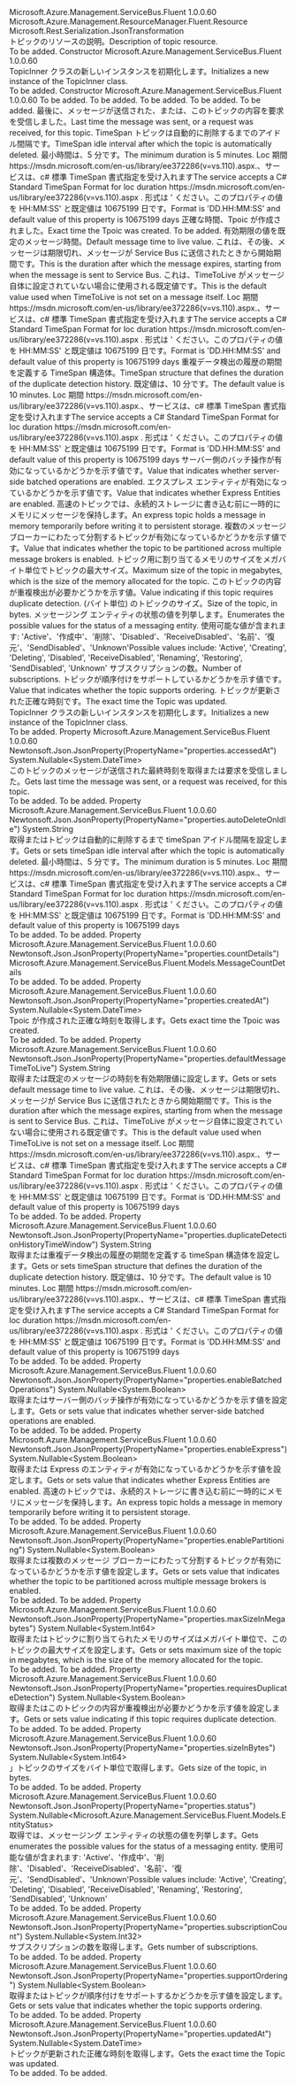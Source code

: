 <Type Name="TopicInner" FullName="Microsoft.Azure.Management.ServiceBus.Fluent.Models.TopicInner">
  <TypeSignature Language="C#" Value="public class TopicInner : Microsoft.Azure.Management.ResourceManager.Fluent.Resource" />
  <TypeSignature Language="ILAsm" Value=".class public auto ansi beforefieldinit TopicInner extends Microsoft.Azure.Management.ResourceManager.Fluent.Resource" />
  <TypeSignature Language="DocId" Value="T:Microsoft.Azure.Management.ServiceBus.Fluent.Models.TopicInner" />
  <TypeSignature Language="VB.NET" Value="Public Class TopicInner&#xA;Inherits Resource" />
  <TypeSignature Language="F#" Value="type TopicInner = class&#xA;    inherit Resource" />
  <AssemblyInfo>
    <AssemblyName>Microsoft.Azure.Management.ServiceBus.Fluent</AssemblyName>
    <AssemblyVersion>1.0.0.60</AssemblyVersion>
  </AssemblyInfo>
  <Base>
    <BaseTypeName>Microsoft.Azure.Management.ResourceManager.Fluent.Resource</BaseTypeName>
  </Base>
  <Interfaces />
  <Attributes>
    <Attribute>
      <AttributeName>Microsoft.Rest.Serialization.JsonTransformation</AttributeName>
    </Attribute>
  </Attributes>
  <Docs>
    <summary>
            <span data-ttu-id="0ebd4-101">トピックのリソースの説明。</span><span class="sxs-lookup"><span data-stu-id="0ebd4-101">Description of topic resource.</span></span>
            </summary>
    <remarks>To be added.</remarks>
  </Docs>
  <Members>
    <Member MemberName=".ctor">
      <MemberSignature Language="C#" Value="public TopicInner ();" />
      <MemberSignature Language="ILAsm" Value=".method public hidebysig specialname rtspecialname instance void .ctor() cil managed" />
      <MemberSignature Language="DocId" Value="M:Microsoft.Azure.Management.ServiceBus.Fluent.Models.TopicInner.#ctor" />
      <MemberSignature Language="VB.NET" Value="Public Sub New ()" />
      <MemberType>Constructor</MemberType>
      <AssemblyInfo>
        <AssemblyName>Microsoft.Azure.Management.ServiceBus.Fluent</AssemblyName>
        <AssemblyVersion>1.0.0.60</AssemblyVersion>
      </AssemblyInfo>
      <Parameters />
      <Docs>
        <summary>
            <span data-ttu-id="0ebd4-102">TopicInner クラスの新しいインスタンスを初期化します。</span><span class="sxs-lookup"><span data-stu-id="0ebd4-102">Initializes a new instance of the TopicInner class.</span></span>
            </summary>
        <remarks>To be added.</remarks>
      </Docs>
    </Member>
    <Member MemberName=".ctor">
      <MemberSignature Language="C#" Value="public TopicInner (string location = null, string id = null, string name = null, string type = null, System.Collections.Generic.IDictionary&lt;string,string&gt; tags = null, Nullable&lt;DateTime&gt; accessedAt = null, string autoDeleteOnIdle = null, Nullable&lt;DateTime&gt; createdAt = null, Microsoft.Azure.Management.ServiceBus.Fluent.Models.MessageCountDetails countDetails = null, string defaultMessageTimeToLive = null, string duplicateDetectionHistoryTimeWindow = null, Nullable&lt;bool&gt; enableBatchedOperations = null, Nullable&lt;bool&gt; enableExpress = null, Nullable&lt;bool&gt; enablePartitioning = null, Nullable&lt;long&gt; maxSizeInMegabytes = null, Nullable&lt;bool&gt; requiresDuplicateDetection = null, Nullable&lt;long&gt; sizeInBytes = null, Nullable&lt;Microsoft.Azure.Management.ServiceBus.Fluent.Models.EntityStatus&gt; status = null, Nullable&lt;int&gt; subscriptionCount = null, Nullable&lt;bool&gt; supportOrdering = null, Nullable&lt;DateTime&gt; updatedAt = null);" />
      <MemberSignature Language="ILAsm" Value=".method public hidebysig specialname rtspecialname instance void .ctor(string location, string id, string name, string type, class System.Collections.Generic.IDictionary`2&lt;string, string&gt; tags, valuetype System.Nullable`1&lt;valuetype System.DateTime&gt; accessedAt, string autoDeleteOnIdle, valuetype System.Nullable`1&lt;valuetype System.DateTime&gt; createdAt, class Microsoft.Azure.Management.ServiceBus.Fluent.Models.MessageCountDetails countDetails, string defaultMessageTimeToLive, string duplicateDetectionHistoryTimeWindow, valuetype System.Nullable`1&lt;bool&gt; enableBatchedOperations, valuetype System.Nullable`1&lt;bool&gt; enableExpress, valuetype System.Nullable`1&lt;bool&gt; enablePartitioning, valuetype System.Nullable`1&lt;int64&gt; maxSizeInMegabytes, valuetype System.Nullable`1&lt;bool&gt; requiresDuplicateDetection, valuetype System.Nullable`1&lt;int64&gt; sizeInBytes, valuetype System.Nullable`1&lt;valuetype Microsoft.Azure.Management.ServiceBus.Fluent.Models.EntityStatus&gt; status, valuetype System.Nullable`1&lt;int32&gt; subscriptionCount, valuetype System.Nullable`1&lt;bool&gt; supportOrdering, valuetype System.Nullable`1&lt;valuetype System.DateTime&gt; updatedAt) cil managed" />
      <MemberSignature Language="DocId" Value="M:Microsoft.Azure.Management.ServiceBus.Fluent.Models.TopicInner.#ctor(System.String,System.String,System.String,System.String,System.Collections.Generic.IDictionary{System.String,System.String},System.Nullable{System.DateTime},System.String,System.Nullable{System.DateTime},Microsoft.Azure.Management.ServiceBus.Fluent.Models.MessageCountDetails,System.String,System.String,System.Nullable{System.Boolean},System.Nullable{System.Boolean},System.Nullable{System.Boolean},System.Nullable{System.Int64},System.Nullable{System.Boolean},System.Nullable{System.Int64},System.Nullable{Microsoft.Azure.Management.ServiceBus.Fluent.Models.EntityStatus},System.Nullable{System.Int32},System.Nullable{System.Boolean},System.Nullable{System.DateTime})" />
      <MemberSignature Language="VB.NET" Value="Public Sub New (Optional location As String = null, Optional id As String = null, Optional name As String = null, Optional type As String = null, Optional tags As IDictionary(Of String, String) = null, Optional accessedAt As Nullable(Of DateTime) = null, Optional autoDeleteOnIdle As String = null, Optional createdAt As Nullable(Of DateTime) = null, Optional countDetails As MessageCountDetails = null, Optional defaultMessageTimeToLive As String = null, Optional duplicateDetectionHistoryTimeWindow As String = null, Optional enableBatchedOperations As Nullable(Of Boolean) = null, Optional enableExpress As Nullable(Of Boolean) = null, Optional enablePartitioning As Nullable(Of Boolean) = null, Optional maxSizeInMegabytes As Nullable(Of Long) = null, Optional requiresDuplicateDetection As Nullable(Of Boolean) = null, Optional sizeInBytes As Nullable(Of Long) = null, Optional status As Nullable(Of EntityStatus) = null, Optional subscriptionCount As Nullable(Of Integer) = null, Optional supportOrdering As Nullable(Of Boolean) = null, Optional updatedAt As Nullable(Of DateTime) = null)" />
      <MemberSignature Language="F#" Value="new Microsoft.Azure.Management.ServiceBus.Fluent.Models.TopicInner : string * string * string * string * System.Collections.Generic.IDictionary&lt;string, string&gt; * Nullable&lt;DateTime&gt; * string * Nullable&lt;DateTime&gt; * Microsoft.Azure.Management.ServiceBus.Fluent.Models.MessageCountDetails * string * string * Nullable&lt;bool&gt; * Nullable&lt;bool&gt; * Nullable&lt;bool&gt; * Nullable&lt;int64&gt; * Nullable&lt;bool&gt; * Nullable&lt;int64&gt; * Nullable&lt;Microsoft.Azure.Management.ServiceBus.Fluent.Models.EntityStatus&gt; * Nullable&lt;int&gt; * Nullable&lt;bool&gt; * Nullable&lt;DateTime&gt; -&gt; Microsoft.Azure.Management.ServiceBus.Fluent.Models.TopicInner" Usage="new Microsoft.Azure.Management.ServiceBus.Fluent.Models.TopicInner (location, id, name, type, tags, accessedAt, autoDeleteOnIdle, createdAt, countDetails, defaultMessageTimeToLive, duplicateDetectionHistoryTimeWindow, enableBatchedOperations, enableExpress, enablePartitioning, maxSizeInMegabytes, requiresDuplicateDetection, sizeInBytes, status, subscriptionCount, supportOrdering, updatedAt)" />
      <MemberType>Constructor</MemberType>
      <AssemblyInfo>
        <AssemblyName>Microsoft.Azure.Management.ServiceBus.Fluent</AssemblyName>
        <AssemblyVersion>1.0.0.60</AssemblyVersion>
      </AssemblyInfo>
      <Parameters>
        <Parameter Name="location" Type="System.String" />
        <Parameter Name="id" Type="System.String" />
        <Parameter Name="name" Type="System.String" />
        <Parameter Name="type" Type="System.String" />
        <Parameter Name="tags" Type="System.Collections.Generic.IDictionary&lt;System.String,System.String&gt;" />
        <Parameter Name="accessedAt" Type="System.Nullable&lt;System.DateTime&gt;" />
        <Parameter Name="autoDeleteOnIdle" Type="System.String" />
        <Parameter Name="createdAt" Type="System.Nullable&lt;System.DateTime&gt;" />
        <Parameter Name="countDetails" Type="Microsoft.Azure.Management.ServiceBus.Fluent.Models.MessageCountDetails" />
        <Parameter Name="defaultMessageTimeToLive" Type="System.String" />
        <Parameter Name="duplicateDetectionHistoryTimeWindow" Type="System.String" />
        <Parameter Name="enableBatchedOperations" Type="System.Nullable&lt;System.Boolean&gt;" />
        <Parameter Name="enableExpress" Type="System.Nullable&lt;System.Boolean&gt;" />
        <Parameter Name="enablePartitioning" Type="System.Nullable&lt;System.Boolean&gt;" />
        <Parameter Name="maxSizeInMegabytes" Type="System.Nullable&lt;System.Int64&gt;" />
        <Parameter Name="requiresDuplicateDetection" Type="System.Nullable&lt;System.Boolean&gt;" />
        <Parameter Name="sizeInBytes" Type="System.Nullable&lt;System.Int64&gt;" />
        <Parameter Name="status" Type="System.Nullable&lt;Microsoft.Azure.Management.ServiceBus.Fluent.Models.EntityStatus&gt;" />
        <Parameter Name="subscriptionCount" Type="System.Nullable&lt;System.Int32&gt;" />
        <Parameter Name="supportOrdering" Type="System.Nullable&lt;System.Boolean&gt;" />
        <Parameter Name="updatedAt" Type="System.Nullable&lt;System.DateTime&gt;" />
      </Parameters>
      <Docs>
        <param name="location">To be added.</param>
        <param name="id">To be added.</param>
        <param name="name">To be added.</param>
        <param name="type">To be added.</param>
        <param name="tags">To be added.</param>
        <param name="accessedAt"><span data-ttu-id="0ebd4-103">最後に、メッセージが送信された、または、このトピックの内容を要求を受信しました。</span><span class="sxs-lookup"><span data-stu-id="0ebd4-103">Last time the message was sent, or a request was received, for this topic.</span></span></param>
        <param name="autoDeleteOnIdle"><span data-ttu-id="0ebd4-104">TimeSpan トピックは自動的に削除するまでのアイドル間隔です。</span><span class="sxs-lookup"><span data-stu-id="0ebd4-104">TimeSpan idle interval after which the topic is automatically deleted.</span></span> <span data-ttu-id="0ebd4-105">最小時間は、5 分です。</span><span class="sxs-lookup"><span data-stu-id="0ebd4-105">The minimum duration is 5 minutes.</span></span> <span data-ttu-id="0ebd4-106">Loc 期間 https://msdn.microsoft.com/en-us/library/ee372286(v=vs.110).aspx.、サービスは、c# 標準 TimeSpan 書式指定を受け入れます</span><span class="sxs-lookup"><span data-stu-id="0ebd4-106">The service accepts a C# Standard TimeSpan Format for loc duration https://msdn.microsoft.com/en-us/library/ee372286(v=vs.110).aspx .</span></span>
            <span data-ttu-id="0ebd4-107">形式は ' ください。このプロパティの値を HH:MM:SS' と既定値は 10675199 日です。</span><span class="sxs-lookup"><span data-stu-id="0ebd4-107">Format is 'DD.HH:MM:SS' and default value of this property is 10675199 days</span></span></param>
        <param name="createdAt"><span data-ttu-id="0ebd4-108">正確な時間、Tpoic が作成されました。</span><span class="sxs-lookup"><span data-stu-id="0ebd4-108">Exact time the Tpoic was created.</span></span></param>
        <param name="countDetails">To be added.</param>
        <param name="defaultMessageTimeToLive"><span data-ttu-id="0ebd4-109">有効期限の値を既定のメッセージ時間。</span><span class="sxs-lookup"><span data-stu-id="0ebd4-109">Default message time to live value.</span></span> <span data-ttu-id="0ebd4-110">これは、その後、メッセージは期限切れ、メッセージが Service Bus に送信されたときから開始期間です。</span><span class="sxs-lookup"><span data-stu-id="0ebd4-110">This is the duration after which the message expires, starting from when the message is sent to Service Bus.</span></span> <span data-ttu-id="0ebd4-111">これは、TimeToLive がメッセージ自体に設定されていない場合に使用される既定値です。</span><span class="sxs-lookup"><span data-stu-id="0ebd4-111">This is the default value used when TimeToLive is not set on a message itself.</span></span>
            <span data-ttu-id="0ebd4-112">Loc 期間 https://msdn.microsoft.com/en-us/library/ee372286(v=vs.110).aspx.、サービスは、c# 標準 TimeSpan 書式指定を受け入れます</span><span class="sxs-lookup"><span data-stu-id="0ebd4-112">The service accepts a C# Standard TimeSpan Format for loc duration https://msdn.microsoft.com/en-us/library/ee372286(v=vs.110).aspx .</span></span>
            <span data-ttu-id="0ebd4-113">形式は ' ください。このプロパティの値を HH:MM:SS' と既定値は 10675199 日です。</span><span class="sxs-lookup"><span data-stu-id="0ebd4-113">Format is 'DD.HH:MM:SS' and default value of this property is 10675199 days</span></span></param>
        <param name="duplicateDetectionHistoryTimeWindow"><span data-ttu-id="0ebd4-114">重複データ検出の履歴の期間を定義する TimeSpan 構造体。</span><span class="sxs-lookup"><span data-stu-id="0ebd4-114">TimeSpan structure that defines the duration of the duplicate detection history.</span></span> <span data-ttu-id="0ebd4-115">既定値は、10 分です。</span><span class="sxs-lookup"><span data-stu-id="0ebd4-115">The default value is 10 minutes.</span></span> <span data-ttu-id="0ebd4-116">Loc 期間 https://msdn.microsoft.com/en-us/library/ee372286(v=vs.110).aspx.、サービスは、c# 標準 TimeSpan 書式指定を受け入れます</span><span class="sxs-lookup"><span data-stu-id="0ebd4-116">The service accepts a C# Standard TimeSpan Format for loc duration https://msdn.microsoft.com/en-us/library/ee372286(v=vs.110).aspx .</span></span>
            <span data-ttu-id="0ebd4-117">形式は ' ください。このプロパティの値を HH:MM:SS' と既定値は 10675199 日です。</span><span class="sxs-lookup"><span data-stu-id="0ebd4-117">Format is 'DD.HH:MM:SS' and default value of this property is 10675199 days</span></span></param>
        <param name="enableBatchedOperations"><span data-ttu-id="0ebd4-118">サーバー側のバッチ操作が有効になっているかどうかを示す値です。</span><span class="sxs-lookup"><span data-stu-id="0ebd4-118">Value that indicates whether server-side batched operations are enabled.</span></span></param>
        <param name="enableExpress"><span data-ttu-id="0ebd4-119">エクスプレス エンティティが有効になっているかどうかを示す値です。</span><span class="sxs-lookup"><span data-stu-id="0ebd4-119">Value that indicates whether Express Entities are enabled.</span></span> <span data-ttu-id="0ebd4-120">高速のトピックでは、永続的ストレージに書き込む前に一時的にメモリにメッセージを保持します。</span><span class="sxs-lookup"><span data-stu-id="0ebd4-120">An express topic holds a message in memory temporarily before writing it to persistent storage.</span></span></param>
        <param name="enablePartitioning"><span data-ttu-id="0ebd4-121">複数のメッセージ ブローカーにわたって分割するトピックが有効になっているかどうかを示す値です。</span><span class="sxs-lookup"><span data-stu-id="0ebd4-121">Value that indicates whether the topic to be partitioned across multiple message brokers is enabled.</span></span></param>
        <param name="maxSizeInMegabytes"><span data-ttu-id="0ebd4-122">トピック用に割り当てるメモリのサイズをメガバイト単位でトピックの最大サイズ。</span><span class="sxs-lookup"><span data-stu-id="0ebd4-122">Maximum size of the topic in megabytes, which is the size of the memory allocated for the topic.</span></span></param>
        <param name="requiresDuplicateDetection"><span data-ttu-id="0ebd4-123">このトピックの内容が重複検出が必要かどうかを示す値。</span><span class="sxs-lookup"><span data-stu-id="0ebd4-123">Value indicating if this topic requires duplicate detection.</span></span></param>
        <param name="sizeInBytes"><span data-ttu-id="0ebd4-124">(バイト単位) のトピックのサイズ。</span><span class="sxs-lookup"><span data-stu-id="0ebd4-124">Size of the topic, in bytes.</span></span></param>
        <param name="status"><span data-ttu-id="0ebd4-125">メッセージング エンティティの状態の値を列挙します。</span><span class="sxs-lookup"><span data-stu-id="0ebd4-125">Enumerates the possible values for the status of a messaging entity.</span></span> <span data-ttu-id="0ebd4-126">使用可能な値が含まれます: 'Active'、'作成中'、'削除'、'Disabled'、'ReceiveDisabled'、'名前'、'復元'、'SendDisabled'、'Unknown'</span><span class="sxs-lookup"><span data-stu-id="0ebd4-126">Possible values include: 'Active', 'Creating', 'Deleting', 'Disabled', 'ReceiveDisabled', 'Renaming', 'Restoring', 'SendDisabled', 'Unknown'</span></span></param>
        <param name="subscriptionCount"><span data-ttu-id="0ebd4-127">サブスクリプションの数。</span><span class="sxs-lookup"><span data-stu-id="0ebd4-127">Number of subscriptions.</span></span></param>
        <param name="supportOrdering"><span data-ttu-id="0ebd4-128">トピックが順序付けをサポートしているかどうかを示す値です。</span><span class="sxs-lookup"><span data-stu-id="0ebd4-128">Value that indicates whether the topic supports ordering.</span></span></param>
        <param name="updatedAt"><span data-ttu-id="0ebd4-129">トピックが更新された正確な時刻です。</span><span class="sxs-lookup"><span data-stu-id="0ebd4-129">The exact time the Topic was updated.</span></span></param>
        <summary>
            <span data-ttu-id="0ebd4-130">TopicInner クラスの新しいインスタンスを初期化します。</span><span class="sxs-lookup"><span data-stu-id="0ebd4-130">Initializes a new instance of the TopicInner class.</span></span>
            </summary>
        <remarks>To be added.</remarks>
      </Docs>
    </Member>
    <Member MemberName="AccessedAt">
      <MemberSignature Language="C#" Value="public Nullable&lt;DateTime&gt; AccessedAt { get; }" />
      <MemberSignature Language="ILAsm" Value=".property instance valuetype System.Nullable`1&lt;valuetype System.DateTime&gt; AccessedAt" />
      <MemberSignature Language="DocId" Value="P:Microsoft.Azure.Management.ServiceBus.Fluent.Models.TopicInner.AccessedAt" />
      <MemberSignature Language="VB.NET" Value="Public ReadOnly Property AccessedAt As Nullable(Of DateTime)" />
      <MemberSignature Language="F#" Value="member this.AccessedAt : Nullable&lt;DateTime&gt;" Usage="Microsoft.Azure.Management.ServiceBus.Fluent.Models.TopicInner.AccessedAt" />
      <MemberType>Property</MemberType>
      <AssemblyInfo>
        <AssemblyName>Microsoft.Azure.Management.ServiceBus.Fluent</AssemblyName>
        <AssemblyVersion>1.0.0.60</AssemblyVersion>
      </AssemblyInfo>
      <Attributes>
        <Attribute>
          <AttributeName>Newtonsoft.Json.JsonProperty(PropertyName="properties.accessedAt")</AttributeName>
        </Attribute>
      </Attributes>
      <ReturnValue>
        <ReturnType>System.Nullable&lt;System.DateTime&gt;</ReturnType>
      </ReturnValue>
      <Docs>
        <summary>
            <span data-ttu-id="0ebd4-131">このトピックのメッセージが送信された最終時刻を取得または要求を受信しました。</span><span class="sxs-lookup"><span data-stu-id="0ebd4-131">Gets last time the message was sent, or a request was received, for this topic.</span></span>
            </summary>
        <value>To be added.</value>
        <remarks>To be added.</remarks>
      </Docs>
    </Member>
    <Member MemberName="AutoDeleteOnIdle">
      <MemberSignature Language="C#" Value="public string AutoDeleteOnIdle { get; set; }" />
      <MemberSignature Language="ILAsm" Value=".property instance string AutoDeleteOnIdle" />
      <MemberSignature Language="DocId" Value="P:Microsoft.Azure.Management.ServiceBus.Fluent.Models.TopicInner.AutoDeleteOnIdle" />
      <MemberSignature Language="VB.NET" Value="Public Property AutoDeleteOnIdle As String" />
      <MemberSignature Language="F#" Value="member this.AutoDeleteOnIdle : string with get, set" Usage="Microsoft.Azure.Management.ServiceBus.Fluent.Models.TopicInner.AutoDeleteOnIdle" />
      <MemberType>Property</MemberType>
      <AssemblyInfo>
        <AssemblyName>Microsoft.Azure.Management.ServiceBus.Fluent</AssemblyName>
        <AssemblyVersion>1.0.0.60</AssemblyVersion>
      </AssemblyInfo>
      <Attributes>
        <Attribute>
          <AttributeName>Newtonsoft.Json.JsonProperty(PropertyName="properties.autoDeleteOnIdle")</AttributeName>
        </Attribute>
      </Attributes>
      <ReturnValue>
        <ReturnType>System.String</ReturnType>
      </ReturnValue>
      <Docs>
        <summary>
            <span data-ttu-id="0ebd4-132">取得またはトピックは自動的に削除するまで timeSpan アイドル間隔を設定します。</span><span class="sxs-lookup"><span data-stu-id="0ebd4-132">Gets or sets timeSpan idle interval after which the topic is automatically deleted.</span></span> <span data-ttu-id="0ebd4-133">最小時間は、5 分です。</span><span class="sxs-lookup"><span data-stu-id="0ebd4-133">The minimum duration is 5 minutes.</span></span> <span data-ttu-id="0ebd4-134">Loc 期間 https://msdn.microsoft.com/en-us/library/ee372286(v=vs.110).aspx.、サービスは、c# 標準 TimeSpan 書式指定を受け入れます</span><span class="sxs-lookup"><span data-stu-id="0ebd4-134">The service accepts a C# Standard TimeSpan Format for loc duration https://msdn.microsoft.com/en-us/library/ee372286(v=vs.110).aspx .</span></span>
            <span data-ttu-id="0ebd4-135">形式は ' ください。このプロパティの値を HH:MM:SS' と既定値は 10675199 日です。</span><span class="sxs-lookup"><span data-stu-id="0ebd4-135">Format is 'DD.HH:MM:SS' and default value of this property is 10675199 days</span></span>
            </summary>
        <value>To be added.</value>
        <remarks>To be added.</remarks>
      </Docs>
    </Member>
    <Member MemberName="CountDetails">
      <MemberSignature Language="C#" Value="public Microsoft.Azure.Management.ServiceBus.Fluent.Models.MessageCountDetails CountDetails { get; }" />
      <MemberSignature Language="ILAsm" Value=".property instance class Microsoft.Azure.Management.ServiceBus.Fluent.Models.MessageCountDetails CountDetails" />
      <MemberSignature Language="DocId" Value="P:Microsoft.Azure.Management.ServiceBus.Fluent.Models.TopicInner.CountDetails" />
      <MemberSignature Language="VB.NET" Value="Public ReadOnly Property CountDetails As MessageCountDetails" />
      <MemberSignature Language="F#" Value="member this.CountDetails : Microsoft.Azure.Management.ServiceBus.Fluent.Models.MessageCountDetails" Usage="Microsoft.Azure.Management.ServiceBus.Fluent.Models.TopicInner.CountDetails" />
      <MemberType>Property</MemberType>
      <AssemblyInfo>
        <AssemblyName>Microsoft.Azure.Management.ServiceBus.Fluent</AssemblyName>
        <AssemblyVersion>1.0.0.60</AssemblyVersion>
      </AssemblyInfo>
      <Attributes>
        <Attribute>
          <AttributeName>Newtonsoft.Json.JsonProperty(PropertyName="properties.countDetails")</AttributeName>
        </Attribute>
      </Attributes>
      <ReturnValue>
        <ReturnType>Microsoft.Azure.Management.ServiceBus.Fluent.Models.MessageCountDetails</ReturnType>
      </ReturnValue>
      <Docs>
        <summary />
        <value>To be added.</value>
        <remarks>To be added.</remarks>
      </Docs>
    </Member>
    <Member MemberName="CreatedAt">
      <MemberSignature Language="C#" Value="public Nullable&lt;DateTime&gt; CreatedAt { get; }" />
      <MemberSignature Language="ILAsm" Value=".property instance valuetype System.Nullable`1&lt;valuetype System.DateTime&gt; CreatedAt" />
      <MemberSignature Language="DocId" Value="P:Microsoft.Azure.Management.ServiceBus.Fluent.Models.TopicInner.CreatedAt" />
      <MemberSignature Language="VB.NET" Value="Public ReadOnly Property CreatedAt As Nullable(Of DateTime)" />
      <MemberSignature Language="F#" Value="member this.CreatedAt : Nullable&lt;DateTime&gt;" Usage="Microsoft.Azure.Management.ServiceBus.Fluent.Models.TopicInner.CreatedAt" />
      <MemberType>Property</MemberType>
      <AssemblyInfo>
        <AssemblyName>Microsoft.Azure.Management.ServiceBus.Fluent</AssemblyName>
        <AssemblyVersion>1.0.0.60</AssemblyVersion>
      </AssemblyInfo>
      <Attributes>
        <Attribute>
          <AttributeName>Newtonsoft.Json.JsonProperty(PropertyName="properties.createdAt")</AttributeName>
        </Attribute>
      </Attributes>
      <ReturnValue>
        <ReturnType>System.Nullable&lt;System.DateTime&gt;</ReturnType>
      </ReturnValue>
      <Docs>
        <summary>
            <span data-ttu-id="0ebd4-136">Tpoic が作成された正確な時刻を取得します。</span><span class="sxs-lookup"><span data-stu-id="0ebd4-136">Gets exact time the Tpoic was created.</span></span>
            </summary>
        <value>To be added.</value>
        <remarks>To be added.</remarks>
      </Docs>
    </Member>
    <Member MemberName="DefaultMessageTimeToLive">
      <MemberSignature Language="C#" Value="public string DefaultMessageTimeToLive { get; set; }" />
      <MemberSignature Language="ILAsm" Value=".property instance string DefaultMessageTimeToLive" />
      <MemberSignature Language="DocId" Value="P:Microsoft.Azure.Management.ServiceBus.Fluent.Models.TopicInner.DefaultMessageTimeToLive" />
      <MemberSignature Language="VB.NET" Value="Public Property DefaultMessageTimeToLive As String" />
      <MemberSignature Language="F#" Value="member this.DefaultMessageTimeToLive : string with get, set" Usage="Microsoft.Azure.Management.ServiceBus.Fluent.Models.TopicInner.DefaultMessageTimeToLive" />
      <MemberType>Property</MemberType>
      <AssemblyInfo>
        <AssemblyName>Microsoft.Azure.Management.ServiceBus.Fluent</AssemblyName>
        <AssemblyVersion>1.0.0.60</AssemblyVersion>
      </AssemblyInfo>
      <Attributes>
        <Attribute>
          <AttributeName>Newtonsoft.Json.JsonProperty(PropertyName="properties.defaultMessageTimeToLive")</AttributeName>
        </Attribute>
      </Attributes>
      <ReturnValue>
        <ReturnType>System.String</ReturnType>
      </ReturnValue>
      <Docs>
        <summary>
            <span data-ttu-id="0ebd4-137">取得または既定のメッセージの時刻を有効期限値に設定します。</span><span class="sxs-lookup"><span data-stu-id="0ebd4-137">Gets or sets default message time to live value.</span></span> <span data-ttu-id="0ebd4-138">これは、その後、メッセージは期限切れ、メッセージが Service Bus に送信されたときから開始期間です。</span><span class="sxs-lookup"><span data-stu-id="0ebd4-138">This is the duration after which the message expires, starting from when the message is sent to Service Bus.</span></span> <span data-ttu-id="0ebd4-139">これは、TimeToLive がメッセージ自体に設定されていない場合に使用される既定値です。</span><span class="sxs-lookup"><span data-stu-id="0ebd4-139">This is the default value used when TimeToLive is not set on a message itself.</span></span> <span data-ttu-id="0ebd4-140">Loc 期間 https://msdn.microsoft.com/en-us/library/ee372286(v=vs.110).aspx.、サービスは、c# 標準 TimeSpan 書式指定を受け入れます</span><span class="sxs-lookup"><span data-stu-id="0ebd4-140">The service accepts a C# Standard TimeSpan Format for loc duration https://msdn.microsoft.com/en-us/library/ee372286(v=vs.110).aspx .</span></span>
            <span data-ttu-id="0ebd4-141">形式は ' ください。このプロパティの値を HH:MM:SS' と既定値は 10675199 日です。</span><span class="sxs-lookup"><span data-stu-id="0ebd4-141">Format is 'DD.HH:MM:SS' and default value of this property is 10675199 days</span></span>
            </summary>
        <value>To be added.</value>
        <remarks>To be added.</remarks>
      </Docs>
    </Member>
    <Member MemberName="DuplicateDetectionHistoryTimeWindow">
      <MemberSignature Language="C#" Value="public string DuplicateDetectionHistoryTimeWindow { get; set; }" />
      <MemberSignature Language="ILAsm" Value=".property instance string DuplicateDetectionHistoryTimeWindow" />
      <MemberSignature Language="DocId" Value="P:Microsoft.Azure.Management.ServiceBus.Fluent.Models.TopicInner.DuplicateDetectionHistoryTimeWindow" />
      <MemberSignature Language="VB.NET" Value="Public Property DuplicateDetectionHistoryTimeWindow As String" />
      <MemberSignature Language="F#" Value="member this.DuplicateDetectionHistoryTimeWindow : string with get, set" Usage="Microsoft.Azure.Management.ServiceBus.Fluent.Models.TopicInner.DuplicateDetectionHistoryTimeWindow" />
      <MemberType>Property</MemberType>
      <AssemblyInfo>
        <AssemblyName>Microsoft.Azure.Management.ServiceBus.Fluent</AssemblyName>
        <AssemblyVersion>1.0.0.60</AssemblyVersion>
      </AssemblyInfo>
      <Attributes>
        <Attribute>
          <AttributeName>Newtonsoft.Json.JsonProperty(PropertyName="properties.duplicateDetectionHistoryTimeWindow")</AttributeName>
        </Attribute>
      </Attributes>
      <ReturnValue>
        <ReturnType>System.String</ReturnType>
      </ReturnValue>
      <Docs>
        <summary>
            <span data-ttu-id="0ebd4-142">取得または重複データ検出の履歴の期間を定義する timeSpan 構造体を設定します。</span><span class="sxs-lookup"><span data-stu-id="0ebd4-142">Gets or sets timeSpan structure that defines the duration of the duplicate detection history.</span></span> <span data-ttu-id="0ebd4-143">既定値は、10 分です。</span><span class="sxs-lookup"><span data-stu-id="0ebd4-143">The default value is 10 minutes.</span></span> <span data-ttu-id="0ebd4-144">Loc 期間 https://msdn.microsoft.com/en-us/library/ee372286(v=vs.110).aspx.、サービスは、c# 標準 TimeSpan 書式指定を受け入れます</span><span class="sxs-lookup"><span data-stu-id="0ebd4-144">The service accepts a C# Standard TimeSpan Format for loc duration https://msdn.microsoft.com/en-us/library/ee372286(v=vs.110).aspx .</span></span>
            <span data-ttu-id="0ebd4-145">形式は ' ください。このプロパティの値を HH:MM:SS' と既定値は 10675199 日です。</span><span class="sxs-lookup"><span data-stu-id="0ebd4-145">Format is 'DD.HH:MM:SS' and default value of this property is 10675199 days</span></span>
            </summary>
        <value>To be added.</value>
        <remarks>To be added.</remarks>
      </Docs>
    </Member>
    <Member MemberName="EnableBatchedOperations">
      <MemberSignature Language="C#" Value="public Nullable&lt;bool&gt; EnableBatchedOperations { get; set; }" />
      <MemberSignature Language="ILAsm" Value=".property instance valuetype System.Nullable`1&lt;bool&gt; EnableBatchedOperations" />
      <MemberSignature Language="DocId" Value="P:Microsoft.Azure.Management.ServiceBus.Fluent.Models.TopicInner.EnableBatchedOperations" />
      <MemberSignature Language="VB.NET" Value="Public Property EnableBatchedOperations As Nullable(Of Boolean)" />
      <MemberSignature Language="F#" Value="member this.EnableBatchedOperations : Nullable&lt;bool&gt; with get, set" Usage="Microsoft.Azure.Management.ServiceBus.Fluent.Models.TopicInner.EnableBatchedOperations" />
      <MemberType>Property</MemberType>
      <AssemblyInfo>
        <AssemblyName>Microsoft.Azure.Management.ServiceBus.Fluent</AssemblyName>
        <AssemblyVersion>1.0.0.60</AssemblyVersion>
      </AssemblyInfo>
      <Attributes>
        <Attribute>
          <AttributeName>Newtonsoft.Json.JsonProperty(PropertyName="properties.enableBatchedOperations")</AttributeName>
        </Attribute>
      </Attributes>
      <ReturnValue>
        <ReturnType>System.Nullable&lt;System.Boolean&gt;</ReturnType>
      </ReturnValue>
      <Docs>
        <summary>
            <span data-ttu-id="0ebd4-146">取得またはサーバー側のバッチ操作が有効になっているかどうかを示す値を設定します。</span><span class="sxs-lookup"><span data-stu-id="0ebd4-146">Gets or sets value that indicates whether server-side batched operations are enabled.</span></span>
            </summary>
        <value>To be added.</value>
        <remarks>To be added.</remarks>
      </Docs>
    </Member>
    <Member MemberName="EnableExpress">
      <MemberSignature Language="C#" Value="public Nullable&lt;bool&gt; EnableExpress { get; set; }" />
      <MemberSignature Language="ILAsm" Value=".property instance valuetype System.Nullable`1&lt;bool&gt; EnableExpress" />
      <MemberSignature Language="DocId" Value="P:Microsoft.Azure.Management.ServiceBus.Fluent.Models.TopicInner.EnableExpress" />
      <MemberSignature Language="VB.NET" Value="Public Property EnableExpress As Nullable(Of Boolean)" />
      <MemberSignature Language="F#" Value="member this.EnableExpress : Nullable&lt;bool&gt; with get, set" Usage="Microsoft.Azure.Management.ServiceBus.Fluent.Models.TopicInner.EnableExpress" />
      <MemberType>Property</MemberType>
      <AssemblyInfo>
        <AssemblyName>Microsoft.Azure.Management.ServiceBus.Fluent</AssemblyName>
        <AssemblyVersion>1.0.0.60</AssemblyVersion>
      </AssemblyInfo>
      <Attributes>
        <Attribute>
          <AttributeName>Newtonsoft.Json.JsonProperty(PropertyName="properties.enableExpress")</AttributeName>
        </Attribute>
      </Attributes>
      <ReturnValue>
        <ReturnType>System.Nullable&lt;System.Boolean&gt;</ReturnType>
      </ReturnValue>
      <Docs>
        <summary>
            <span data-ttu-id="0ebd4-147">取得または Express のエンティティが有効になっているかどうかを示す値を設定します。</span><span class="sxs-lookup"><span data-stu-id="0ebd4-147">Gets or sets value that indicates whether Express Entities are enabled.</span></span> <span data-ttu-id="0ebd4-148">高速のトピックでは、永続的ストレージに書き込む前に一時的にメモリにメッセージを保持します。</span><span class="sxs-lookup"><span data-stu-id="0ebd4-148">An express topic holds a message in memory temporarily before writing it to persistent storage.</span></span>
            </summary>
        <value>To be added.</value>
        <remarks>To be added.</remarks>
      </Docs>
    </Member>
    <Member MemberName="EnablePartitioning">
      <MemberSignature Language="C#" Value="public Nullable&lt;bool&gt; EnablePartitioning { get; set; }" />
      <MemberSignature Language="ILAsm" Value=".property instance valuetype System.Nullable`1&lt;bool&gt; EnablePartitioning" />
      <MemberSignature Language="DocId" Value="P:Microsoft.Azure.Management.ServiceBus.Fluent.Models.TopicInner.EnablePartitioning" />
      <MemberSignature Language="VB.NET" Value="Public Property EnablePartitioning As Nullable(Of Boolean)" />
      <MemberSignature Language="F#" Value="member this.EnablePartitioning : Nullable&lt;bool&gt; with get, set" Usage="Microsoft.Azure.Management.ServiceBus.Fluent.Models.TopicInner.EnablePartitioning" />
      <MemberType>Property</MemberType>
      <AssemblyInfo>
        <AssemblyName>Microsoft.Azure.Management.ServiceBus.Fluent</AssemblyName>
        <AssemblyVersion>1.0.0.60</AssemblyVersion>
      </AssemblyInfo>
      <Attributes>
        <Attribute>
          <AttributeName>Newtonsoft.Json.JsonProperty(PropertyName="properties.enablePartitioning")</AttributeName>
        </Attribute>
      </Attributes>
      <ReturnValue>
        <ReturnType>System.Nullable&lt;System.Boolean&gt;</ReturnType>
      </ReturnValue>
      <Docs>
        <summary>
            <span data-ttu-id="0ebd4-149">取得または複数のメッセージ ブローカーにわたって分割するトピックが有効になっているかどうかを示す値を設定します。</span><span class="sxs-lookup"><span data-stu-id="0ebd4-149">Gets or sets value that indicates whether the topic to be partitioned across multiple message brokers is enabled.</span></span>
            </summary>
        <value>To be added.</value>
        <remarks>To be added.</remarks>
      </Docs>
    </Member>
    <Member MemberName="MaxSizeInMegabytes">
      <MemberSignature Language="C#" Value="public Nullable&lt;long&gt; MaxSizeInMegabytes { get; set; }" />
      <MemberSignature Language="ILAsm" Value=".property instance valuetype System.Nullable`1&lt;int64&gt; MaxSizeInMegabytes" />
      <MemberSignature Language="DocId" Value="P:Microsoft.Azure.Management.ServiceBus.Fluent.Models.TopicInner.MaxSizeInMegabytes" />
      <MemberSignature Language="VB.NET" Value="Public Property MaxSizeInMegabytes As Nullable(Of Long)" />
      <MemberSignature Language="F#" Value="member this.MaxSizeInMegabytes : Nullable&lt;int64&gt; with get, set" Usage="Microsoft.Azure.Management.ServiceBus.Fluent.Models.TopicInner.MaxSizeInMegabytes" />
      <MemberType>Property</MemberType>
      <AssemblyInfo>
        <AssemblyName>Microsoft.Azure.Management.ServiceBus.Fluent</AssemblyName>
        <AssemblyVersion>1.0.0.60</AssemblyVersion>
      </AssemblyInfo>
      <Attributes>
        <Attribute>
          <AttributeName>Newtonsoft.Json.JsonProperty(PropertyName="properties.maxSizeInMegabytes")</AttributeName>
        </Attribute>
      </Attributes>
      <ReturnValue>
        <ReturnType>System.Nullable&lt;System.Int64&gt;</ReturnType>
      </ReturnValue>
      <Docs>
        <summary>
            <span data-ttu-id="0ebd4-150">取得またはトピックに割り当てられたメモリのサイズはメガバイト単位で、このトピックの最大サイズを設定します。</span><span class="sxs-lookup"><span data-stu-id="0ebd4-150">Gets or sets maximum size of the topic in megabytes, which is the size of the memory allocated for the topic.</span></span>
            </summary>
        <value>To be added.</value>
        <remarks>To be added.</remarks>
      </Docs>
    </Member>
    <Member MemberName="RequiresDuplicateDetection">
      <MemberSignature Language="C#" Value="public Nullable&lt;bool&gt; RequiresDuplicateDetection { get; set; }" />
      <MemberSignature Language="ILAsm" Value=".property instance valuetype System.Nullable`1&lt;bool&gt; RequiresDuplicateDetection" />
      <MemberSignature Language="DocId" Value="P:Microsoft.Azure.Management.ServiceBus.Fluent.Models.TopicInner.RequiresDuplicateDetection" />
      <MemberSignature Language="VB.NET" Value="Public Property RequiresDuplicateDetection As Nullable(Of Boolean)" />
      <MemberSignature Language="F#" Value="member this.RequiresDuplicateDetection : Nullable&lt;bool&gt; with get, set" Usage="Microsoft.Azure.Management.ServiceBus.Fluent.Models.TopicInner.RequiresDuplicateDetection" />
      <MemberType>Property</MemberType>
      <AssemblyInfo>
        <AssemblyName>Microsoft.Azure.Management.ServiceBus.Fluent</AssemblyName>
        <AssemblyVersion>1.0.0.60</AssemblyVersion>
      </AssemblyInfo>
      <Attributes>
        <Attribute>
          <AttributeName>Newtonsoft.Json.JsonProperty(PropertyName="properties.requiresDuplicateDetection")</AttributeName>
        </Attribute>
      </Attributes>
      <ReturnValue>
        <ReturnType>System.Nullable&lt;System.Boolean&gt;</ReturnType>
      </ReturnValue>
      <Docs>
        <summary>
            <span data-ttu-id="0ebd4-151">取得またはこのトピックの内容が重複検出が必要かどうかを示す値を設定します。</span><span class="sxs-lookup"><span data-stu-id="0ebd4-151">Gets or sets value indicating if this topic requires duplicate detection.</span></span>
            </summary>
        <value>To be added.</value>
        <remarks>To be added.</remarks>
      </Docs>
    </Member>
    <Member MemberName="SizeInBytes">
      <MemberSignature Language="C#" Value="public Nullable&lt;long&gt; SizeInBytes { get; }" />
      <MemberSignature Language="ILAsm" Value=".property instance valuetype System.Nullable`1&lt;int64&gt; SizeInBytes" />
      <MemberSignature Language="DocId" Value="P:Microsoft.Azure.Management.ServiceBus.Fluent.Models.TopicInner.SizeInBytes" />
      <MemberSignature Language="VB.NET" Value="Public ReadOnly Property SizeInBytes As Nullable(Of Long)" />
      <MemberSignature Language="F#" Value="member this.SizeInBytes : Nullable&lt;int64&gt;" Usage="Microsoft.Azure.Management.ServiceBus.Fluent.Models.TopicInner.SizeInBytes" />
      <MemberType>Property</MemberType>
      <AssemblyInfo>
        <AssemblyName>Microsoft.Azure.Management.ServiceBus.Fluent</AssemblyName>
        <AssemblyVersion>1.0.0.60</AssemblyVersion>
      </AssemblyInfo>
      <Attributes>
        <Attribute>
          <AttributeName>Newtonsoft.Json.JsonProperty(PropertyName="properties.sizeInBytes")</AttributeName>
        </Attribute>
      </Attributes>
      <ReturnValue>
        <ReturnType>System.Nullable&lt;System.Int64&gt;</ReturnType>
      </ReturnValue>
      <Docs>
        <summary>
            <span data-ttu-id="0ebd4-152">」トピックのサイズをバイト単位で取得します。</span><span class="sxs-lookup"><span data-stu-id="0ebd4-152">Gets size of the topic, in bytes.</span></span>
            </summary>
        <value>To be added.</value>
        <remarks>To be added.</remarks>
      </Docs>
    </Member>
    <Member MemberName="Status">
      <MemberSignature Language="C#" Value="public Nullable&lt;Microsoft.Azure.Management.ServiceBus.Fluent.Models.EntityStatus&gt; Status { get; }" />
      <MemberSignature Language="ILAsm" Value=".property instance valuetype System.Nullable`1&lt;valuetype Microsoft.Azure.Management.ServiceBus.Fluent.Models.EntityStatus&gt; Status" />
      <MemberSignature Language="DocId" Value="P:Microsoft.Azure.Management.ServiceBus.Fluent.Models.TopicInner.Status" />
      <MemberSignature Language="VB.NET" Value="Public ReadOnly Property Status As Nullable(Of EntityStatus)" />
      <MemberSignature Language="F#" Value="member this.Status : Nullable&lt;Microsoft.Azure.Management.ServiceBus.Fluent.Models.EntityStatus&gt;" Usage="Microsoft.Azure.Management.ServiceBus.Fluent.Models.TopicInner.Status" />
      <MemberType>Property</MemberType>
      <AssemblyInfo>
        <AssemblyName>Microsoft.Azure.Management.ServiceBus.Fluent</AssemblyName>
        <AssemblyVersion>1.0.0.60</AssemblyVersion>
      </AssemblyInfo>
      <Attributes>
        <Attribute>
          <AttributeName>Newtonsoft.Json.JsonProperty(PropertyName="properties.status")</AttributeName>
        </Attribute>
      </Attributes>
      <ReturnValue>
        <ReturnType>System.Nullable&lt;Microsoft.Azure.Management.ServiceBus.Fluent.Models.EntityStatus&gt;</ReturnType>
      </ReturnValue>
      <Docs>
        <summary>
            <span data-ttu-id="0ebd4-153">取得では、メッセージング エンティティの状態の値を列挙します。</span><span class="sxs-lookup"><span data-stu-id="0ebd4-153">Gets enumerates the possible values for the status of a messaging entity.</span></span> <span data-ttu-id="0ebd4-154">使用可能な値が含まれます: 'Active'、'作成中'、'削除'、'Disabled'、'ReceiveDisabled'、'名前'、'復元'、'SendDisabled'、'Unknown'</span><span class="sxs-lookup"><span data-stu-id="0ebd4-154">Possible values include: 'Active', 'Creating', 'Deleting', 'Disabled', 'ReceiveDisabled', 'Renaming', 'Restoring', 'SendDisabled', 'Unknown'</span></span>
            </summary>
        <value>To be added.</value>
        <remarks>To be added.</remarks>
      </Docs>
    </Member>
    <Member MemberName="SubscriptionCount">
      <MemberSignature Language="C#" Value="public Nullable&lt;int&gt; SubscriptionCount { get; }" />
      <MemberSignature Language="ILAsm" Value=".property instance valuetype System.Nullable`1&lt;int32&gt; SubscriptionCount" />
      <MemberSignature Language="DocId" Value="P:Microsoft.Azure.Management.ServiceBus.Fluent.Models.TopicInner.SubscriptionCount" />
      <MemberSignature Language="VB.NET" Value="Public ReadOnly Property SubscriptionCount As Nullable(Of Integer)" />
      <MemberSignature Language="F#" Value="member this.SubscriptionCount : Nullable&lt;int&gt;" Usage="Microsoft.Azure.Management.ServiceBus.Fluent.Models.TopicInner.SubscriptionCount" />
      <MemberType>Property</MemberType>
      <AssemblyInfo>
        <AssemblyName>Microsoft.Azure.Management.ServiceBus.Fluent</AssemblyName>
        <AssemblyVersion>1.0.0.60</AssemblyVersion>
      </AssemblyInfo>
      <Attributes>
        <Attribute>
          <AttributeName>Newtonsoft.Json.JsonProperty(PropertyName="properties.subscriptionCount")</AttributeName>
        </Attribute>
      </Attributes>
      <ReturnValue>
        <ReturnType>System.Nullable&lt;System.Int32&gt;</ReturnType>
      </ReturnValue>
      <Docs>
        <summary>
            <span data-ttu-id="0ebd4-155">サブスクリプションの数を取得します。</span><span class="sxs-lookup"><span data-stu-id="0ebd4-155">Gets number of subscriptions.</span></span>
            </summary>
        <value>To be added.</value>
        <remarks>To be added.</remarks>
      </Docs>
    </Member>
    <Member MemberName="SupportOrdering">
      <MemberSignature Language="C#" Value="public Nullable&lt;bool&gt; SupportOrdering { get; set; }" />
      <MemberSignature Language="ILAsm" Value=".property instance valuetype System.Nullable`1&lt;bool&gt; SupportOrdering" />
      <MemberSignature Language="DocId" Value="P:Microsoft.Azure.Management.ServiceBus.Fluent.Models.TopicInner.SupportOrdering" />
      <MemberSignature Language="VB.NET" Value="Public Property SupportOrdering As Nullable(Of Boolean)" />
      <MemberSignature Language="F#" Value="member this.SupportOrdering : Nullable&lt;bool&gt; with get, set" Usage="Microsoft.Azure.Management.ServiceBus.Fluent.Models.TopicInner.SupportOrdering" />
      <MemberType>Property</MemberType>
      <AssemblyInfo>
        <AssemblyName>Microsoft.Azure.Management.ServiceBus.Fluent</AssemblyName>
        <AssemblyVersion>1.0.0.60</AssemblyVersion>
      </AssemblyInfo>
      <Attributes>
        <Attribute>
          <AttributeName>Newtonsoft.Json.JsonProperty(PropertyName="properties.supportOrdering")</AttributeName>
        </Attribute>
      </Attributes>
      <ReturnValue>
        <ReturnType>System.Nullable&lt;System.Boolean&gt;</ReturnType>
      </ReturnValue>
      <Docs>
        <summary>
            <span data-ttu-id="0ebd4-156">取得またはトピックが順序付けをサポートするかどうかを示す値を設定します。</span><span class="sxs-lookup"><span data-stu-id="0ebd4-156">Gets or sets value that indicates whether the topic supports ordering.</span></span>
            </summary>
        <value>To be added.</value>
        <remarks>To be added.</remarks>
      </Docs>
    </Member>
    <Member MemberName="UpdatedAt">
      <MemberSignature Language="C#" Value="public Nullable&lt;DateTime&gt; UpdatedAt { get; }" />
      <MemberSignature Language="ILAsm" Value=".property instance valuetype System.Nullable`1&lt;valuetype System.DateTime&gt; UpdatedAt" />
      <MemberSignature Language="DocId" Value="P:Microsoft.Azure.Management.ServiceBus.Fluent.Models.TopicInner.UpdatedAt" />
      <MemberSignature Language="VB.NET" Value="Public ReadOnly Property UpdatedAt As Nullable(Of DateTime)" />
      <MemberSignature Language="F#" Value="member this.UpdatedAt : Nullable&lt;DateTime&gt;" Usage="Microsoft.Azure.Management.ServiceBus.Fluent.Models.TopicInner.UpdatedAt" />
      <MemberType>Property</MemberType>
      <AssemblyInfo>
        <AssemblyName>Microsoft.Azure.Management.ServiceBus.Fluent</AssemblyName>
        <AssemblyVersion>1.0.0.60</AssemblyVersion>
      </AssemblyInfo>
      <Attributes>
        <Attribute>
          <AttributeName>Newtonsoft.Json.JsonProperty(PropertyName="properties.updatedAt")</AttributeName>
        </Attribute>
      </Attributes>
      <ReturnValue>
        <ReturnType>System.Nullable&lt;System.DateTime&gt;</ReturnType>
      </ReturnValue>
      <Docs>
        <summary>
            <span data-ttu-id="0ebd4-157">トピックが更新された正確な時刻を取得します。</span><span class="sxs-lookup"><span data-stu-id="0ebd4-157">Gets the exact time the Topic was updated.</span></span>
            </summary>
        <value>To be added.</value>
        <remarks>To be added.</remarks>
      </Docs>
    </Member>
  </Members>
</Type>